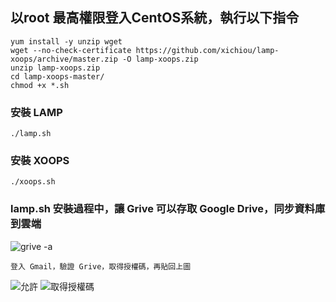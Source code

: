 ## 以root 最高權限登入CentOS系統，執行以下指令

    yum install -y unzip wget
    wget --no-check-certificate https://github.com/xichiou/lamp-xoops/archive/master.zip -O lamp-xoops.zip
    unzip lamp-xoops.zip
    cd lamp-xoops-master/
    chmod +x *.sh
      
	  


### 安裝 LAMP

    ./lamp.sh

### 安裝 XOOPS

    ./xoops.sh

### lamp.sh 安裝過程中，讓 Grive 可以存取 Google Drive，同步資料庫到雲端

![grive -a](https://github.com/xichiou/lamp-xoops/blob/master/images/grive-a.png)

    登入 Gmail，驗證 Grive，取得授權碼，再貼回上圖

![允許](https://github.com/xichiou/lamp-xoops/blob/master/images/grive_auth.png)
![取得授權碼](https://github.com/xichiou/lamp-xoops/blob/master/images/grive_auth-2.png)


